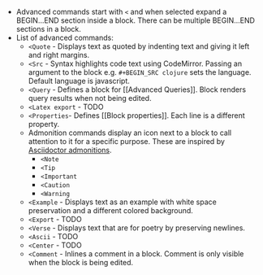 - Advanced commands start with `<` and when selected expand a BEGIN...END section inside a block. There can be multiple BEGIN...END sections in a block.
- List of advanced commands:
	- `<Quote` - Displays text as quoted by indenting text and giving it left and right margins.
	- `<Src` - Syntax highlights code text using CodeMirror. Passing an argument to the block e.g. `#+BEGIN_SRC clojure` sets the language. Default language is javascript.
	- `<Query` - Defines a block for [[Advanced Queries]]. Block renders query results when not being edited.
	- `<Latex export` - TODO
	- `<Properties`- Defines [[Block properties]]. Each line is a different property.
	- Admonition commands display an icon next to a block to call attention to it for a specific purpose. These are inspired by [Asciidoctor admonitions](https://asciidoctor.org/docs/user-manual/#admonition).
		- `<Note`
		- `<Tip`
		- `<Important`
		- `<Caution`
		- `<Warning`
	- `<Example` - Displays text as an example with white space preservation and a different colored background.
	- `<Export` - TODO
	- `<Verse` - Displays text that are for poetry by preserving newlines.
	- `<Ascii` - TODO
	- `<Center` - TODO
	- `<Comment` - Inlines a comment in a block. Comment is only visible when the block is being edited.